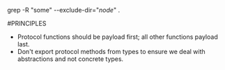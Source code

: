 grep -R "some" --exclude-dir="*node*" .

#PRINCIPLES
* Protocol functions should be payload first; all other functions payload last.
* Don't export protocol methods from types to ensure we deal with abstractions and not concrete types.
